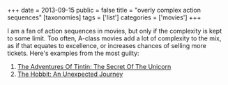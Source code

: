 +++
date = 2013-09-15
public = false
title = "overly complex action sequences"
[taxonomies]
tags = ['list']
categories = ['movies']
+++

I am a fan of action sequences in movies, but only if the complexity is
kept to some limit. Too often, A-class movies add a lot of complexity to
the mix, as if that equates to excellence, or increases chances of
selling more tickets. Here's examples from the most guilty:

1.  [The Adventures Of Tintin: The Secret Of The Unicorn]
2.  [The Hobbit: An Unexpected Journey]

  [The Adventures Of Tintin: The Secret Of The Unicorn]: @/the-adventures-of-tintin-the-secret-of-the-unicorn-2011.md
  [The Hobbit: An Unexpected Journey]: @/the-hobbit-an-unexpected-journey-2012.md
